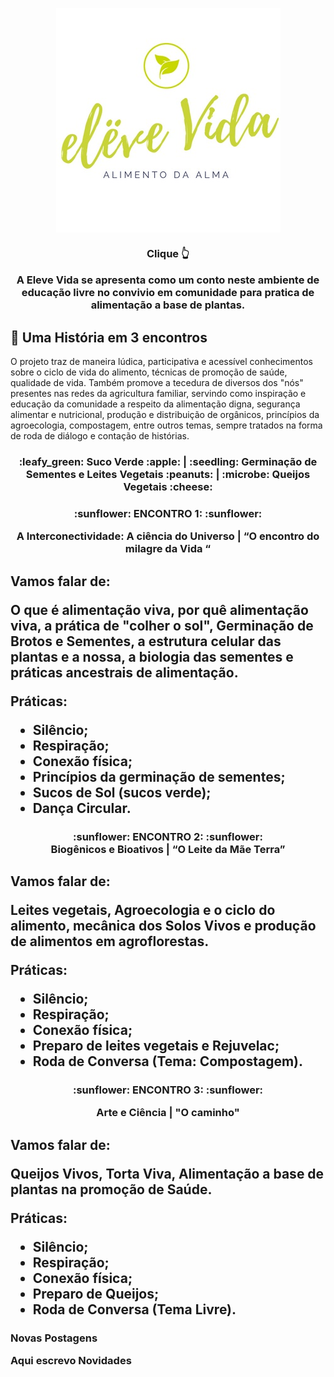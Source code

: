 
<p align="center"> <a href="https://youtu.be/OTEtg17IWiI" target="_blank">
 <img src="docs/assets/css/eleve vida logo.png" alt="Clique e conheça a Historia" align="center"> 
</a></p>

 <a> <h3 align="center"> Clique :point_up_2: <br> </a>

A Eleve Vida se apresenta como um conto neste ambiente de educação livre no convivio em comunidade para pratica de alimentação a base de plantas.

## :dna: Uma História em 3 encontros 

O projeto traz de maneira lúdica, participativa e acessível conhecimentos sobre o ciclo de vida do alimento, técnicas de promoção de saúde, qualidade de vida. Também promove a tecedura de diversos dos "nós" presentes nas redes da agricultura familiar, servindo como inspiração e educação da comunidade a respeito da alimentação digna, segurança alimentar e nutricional, produção e distribuição de orgânicos, princípios da agroecologia, compostagem, entre outros temas, sempre tratados na forma de roda de diálogo e contação de histórias.


<h3 align="center"> 
 :leafy_green: Suco Verde :apple: | :seedling: Germinação de Sementes e Leites Vegetais :peanuts: | :microbe: Queijos Vegetais :cheese:
 <br>

<h3 align="center">
:sunflower: ENCONTRO 1: :sunflower: 
<br>

A Interconectividade: A ciência do Universo | “O encontro do milagre da Vida “

 <h2>Vamos falar de:<br>

O que é alimentação viva, por quê alimentação viva, a prática de "colher o sol", Germinação de Brotos e Sementes, a estrutura celular das plantas e a nossa, a biologia das sementes e práticas ancestrais de alimentação.

Práticas:
- Silêncio; 
- Respiração;
- Conexão física;
- Princípios da germinação de sementes;
- Sucos de Sol (sucos verde);
- Dança Circular.
  
 <h3 align="center"> :sunflower: ENCONTRO 2: :sunflower: 
<br>
 Biogênicos e Bioativos  | “O Leite da Mãe Terra”

<h2>Vamos falar de:<br>

Leites vegetais, Agroecologia e o ciclo do alimento, mecânica dos Solos Vivos e produção de alimentos em agroflorestas.

Práticas: 
- Silêncio; 
- Respiração;
- Conexão física;
- Preparo de leites vegetais e Rejuvelac;
- Roda de Conversa (Tema: Compostagem).

<h3 align="center"> :sunflower: ENCONTRO 3: :sunflower: <br>
  
   Arte e Ciência | "O caminho" 

<h2>Vamos falar de:<br>

Queijos Vivos, Torta Viva, Alimentação a base de plantas na promoção de Saúde.

Práticas: 
- Silêncio; 
- Respiração;
- Conexão física;
- Preparo de Queijos;
- Roda de Conversa (Tema Livre).

 <h3>Novas Postagens<br>

Aqui escrevo Novidades 
